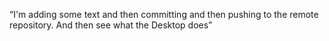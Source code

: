 “I'm adding
some text and then committing and then pushing to the remote repository. And then see
what the Desktop does”